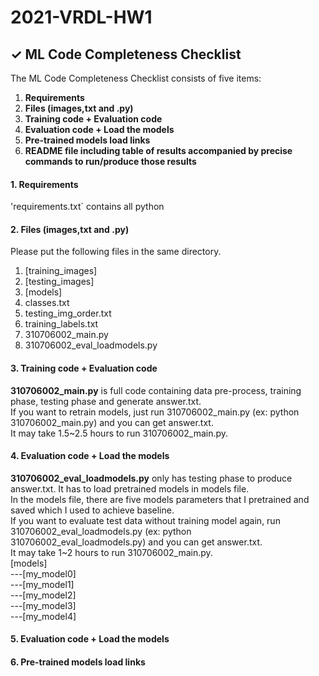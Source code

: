 # 2021-VRDL-HW1

## ✓ ML Code Completeness Checklist

The ML Code Completeness Checklist consists of five items:

1. **Requirements**
2. **Files (images,txt and .py)** 
3. **Training code + Evaluation code** 
4. **Evaluation code + Load the models**
5. **Pre-trained models load links**
6. **README file including table of results accompanied by precise commands to run/produce those results**


#### 1. Requirements

'requirements.txt` contains all python 

#### 2. Files (images,txt and .py)

Please put the following files in the same directory.
1. [training_images]
2. [testing_images]
3. [models]
4. classes.txt
5. testing_img_order.txt
6. training_labels.txt
7. 310706002_main.py
8. 310706002_eval_loadmodels.py

#### 3. Training code + Evaluation code

**310706002_main.py** is full code containing data pre-process, training phase, testing phase and generate answer.txt.\
If you want to retrain models, just run 310706002_main.py (ex: python 310706002_main.py) and you can get answer.txt.\
It may take 1.5~2.5 hours to run 310706002_main.py.
    
#### 4. Evaluation code + Load the models 

**310706002_eval_loadmodels.py** only has testing phase to produce answer.txt. It has to load pretrained models in models file.\
In the models file, there are five models parameters that I pretrained and saved which I used to achieve baseline.\
If you want to evaluate test data without training model again, run 310706002_eval_loadmodels.py (ex: python 310706002_eval_loadmodels.py) and you can get answer.txt.\
It may take 1~2 hours to run 310706002_main.py.\
\[models]\
---[my_model0]\
---[my_model1]\
---[my_model2]\
---[my_model3]\
---[my_model4]
    


#### 5. Evaluation code + Load the models

#### 6. Pre-trained models load links





